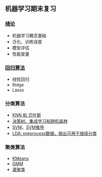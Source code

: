 ## 机器学习期末复习



### [绪论](1-绪论.md)

* 机器学习概念基础
* 泛化、训练误差
* 模型评估
* 性能度量



### [回归算法](2-回归分析.md)

* 线性回归
* Ridge
* Lasso



### 分类算法

* [KNN 和 贝叶斯](3-KNN_贝叶斯.md)
* [决策树、集成学习和随机森林](4-决策树_集成学习_随机森林.md)
* [SVM](5-SVM.md)，[SVM推导](SVM自我总结.pdf)
* [LDA: preprocess数据，输出可用于继续分类](6-LDA.md)



### 聚类算法
* [KMeans](7-KMeans.md)
* [GMM](8-GMM.md)
* [谱聚类](9-谱聚类.md)

